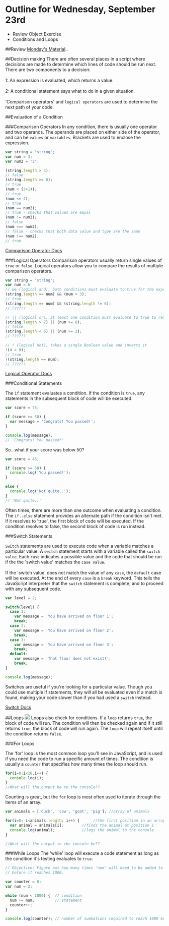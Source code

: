 # Outline for Wednesday, September 23rd
- Review Object Exercise
- Conditions and Loops

##Review
[Monday's Material](https://github.com/calebatwood/Week2_Monday)..


##Decision making
There are often several places in a script where decisions are made to determine which lines of code should be run next. There are two components to a decision:
<br>
<br>
1: An expression is evaluated, which returns a value.
<br>
<br>
2: A conditional statement says what to do in a given situation.
<br>
<br>
'Comparison operators' and `logical operators` are used to determine the next path of your code.

##Evaluation of a Condition

###Comparison Operators
In any condition, there is usually one operator and two operands. The operands are placed on either side of the operator, and can be `values` or `variables`. Brackets are used to enclose the expression.
```javascript
var string = 'string';
var num = 3;
var num2 = '3';

(string.length > 4);
// false
(string.length >= 6);
// true
(num < (3+1));
// true
(num <= 4);
// true
(num == num2);
// true - checks that values are equal
(num != num2);
// false
(num === num2);
// false - checks that both data value and type are the same
(num !== num2);
// true
```
[Comparison Operator Docs](git@github.com:calebatwood/Week2_Wednesday.git)

###Logical Operators
Comparison operators usually return single values of `true` or `false`. Logical operators allow you to compare the results of multiple comparison operators.
```javascript
var string = 'string';
var num = 6
// && (logical and), both conditions must evaluate to true for the expression to return true
(string.length == num) && (num > 3);
// true
(string.length == num) && (string.length != 6);
// ??????

// || (logical or), at least one condition must evaluate to true to return true
(string.length > 7) || (num >= 8);
// false
(string.length < 6) || (num >= 2);
// ??????

// ! (logical not), takes a single Boolean value and inverts it
!(4 > 9);
// true
!(string.length == num);
// ??????
```
[Logical Operator Docs](https://developer.mozilla.org/en-US/docs/Web/JavaScript/Guide/Expressions_and_Operators#Logical_operators)

###Conditional Statements

The `if` statement evaluates a condition. If the condition is `true`, any statements in the subsequent block of code will be executed.
```javascript
var score = 75;

if (score >= 50) {
  var message = 'Congrats! You passed!';
}

console.log(message);
// 'Congrats! You passed!'
```
So...what if your score was below 50?
```javascript
var score = 45;

if (score >= 50) {
  console.log('You passed!');
}

else {
  console.log('Not quite..');
}
// 'Not quite..'
```
Often times, there are more than one outcome when evaluating a condition. The `if..else` statement provides an alternate path if the condition isn't met. If it resolves to 'true', the first block of code will be executed. If the condition resolves to false, the second block of code is run instead.

###Switch Statements

`Switch` statements are used to execute code when a variable matches a particular value. A `switch` statement starts with a variable called the `switch value`. Each `case` indicates a possible value and the code that should be run if the the 'switch value' matches the `case value`.
<br>
<br>
If the 'switch value' does not match the value of any `case`, the `default` case will be executed. At the end of every `case` is a `break` keyword. This tells the JavaScript interpreter that the `switch` statement is complete, and to proceed with any subsequent code.
```javascript
var level = 2;

switch(level) {
  case 1:
    var message = 'You have arrived on floor 1';
    break;
  case 2:
    var message = 'You have arrived on floor 2';
    break;
  case 3:
    var message = 'You have arrived on floor 3';
    break;
  default:
    var message = 'That floor does not exist!';
    break;
}

console.log(message);
```

Switches are useful if you're looking for a particular value. Though you could use multiple if statements, they will all be evaluated even if a match is found, making your code slower than if you had used a `switch` instead.

[Switch Docs](https://developer.mozilla.org/en-US/docs/Web/JavaScript/Reference/Statements/switch)

##Loops
![](https://media.giphy.com/media/C2gLFCJVEwXyU/giphy.gif)
Loops also check for conditions. If a `loop` returns `true`, the block of code will run. The condition will then be checked again and if it still returns `true`, the block of code will run again. The `loop` will repeat itself until the condition returns `false`.

###For Loops

The 'for' loop is the most common loop you'll see in JavaScript, and is used if you need the code to run a specific amount of times. The condition is usually a `counter` that specifies how many times the loop should run.

```javascript
for(i=0;i<10,i++) {
  console.log(i);
}
//What will the output be to the console??
```
Counting is great, but the `for` loop is most often used to iterate through the items of an array.
```javascript
var animals = ['duck', 'cow', 'goat', 'pig']; //array of animals

for(i=0; i<animals.length; i++) {      //the first position in an array is 0 so we set i equal to it
  var animal = animals[i];        //finds the animal at position i
  console.log(animal);            //logs the animal to the console
}

//What will the output to the console be??
```

###While Loops
The 'while' loop will execute a code statement as long as the condition it's testing evaluates to `true`.
```javascript
// Objective: Figure out how many times 'num' will need to be added to itself
// before it reaches 1000.

var counter = 0;
var num = 2;

while (num < 1000) {  // condition
  num += num;         // statement
  counter++;
}

console.log(counter); // number of summations required to reach 1000 beginning at 2.

```
